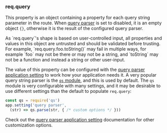 <h3 id='req.query'>req.query</h3>

This property is an object containing a property for each query string parameter in the route.
When [query parser](#app.settings.table) is set to disabled, it is an empty object `{}`, otherwise it is the result of the configured query parser.

<div class="doc-box doc-warn" markdown="1">
As `req.query`'s shape is based on user-controlled input, all properties and values in this object are untrusted and should be validated before trusting. For example, `req.query.foo.toString()` may fail in multiple ways, for example `foo` may not be there or may not be a string, and `toString` may not be a function and instead a string or other user-input.
</div>

The value of this property can be configured with the [query parser application setting](#app.settings.table) to work how your application needs it. A very popular query string parser is the [`qs` module](https://www.npmjs.org/package/qs), and this is used by default. The `qs` module is very configurable with many settings, and it may be desirable to use different settings than the default to populate `req.query`:

```js
const qs = require('qs')
app.setting('query parser',
  (str) => qs.parse(str, { /* custom options */ }))
```

Check out the [query parser application setting](#app.settings.table) documentation for other customization options.
